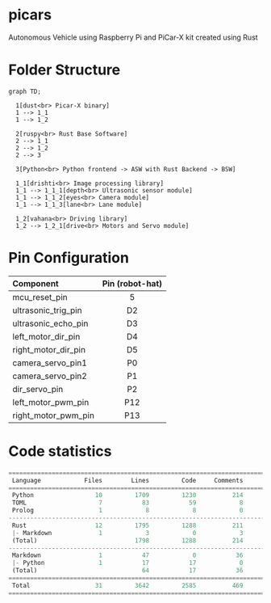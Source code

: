 # picars
Autonomous Vehicle using Raspberry Pi and PiCar-X kit created using Rust

# Folder Structure
```mermaid
graph TD;

  1[dust<br> Picar-X binary]
  1 --> 1_1
  1 --> 1_2

  2[ruspy<br> Rust Base Software]
  2 --> 1_1
  2 --> 1_2
  2 --> 3

  3[Python<br> Python frontend -> ASW with Rust Backend -> BSW]

  1_1[drishti<br> Image processing library]
  1_1 --> 1_1_1[depth<br> Ultrasonic sensor module]
  1_1 --> 1_1_2[eyes<br> Camera module]
  1_1 --> 1_1_3[lane<br> Lane module]

  1_2[vahana<br> Driving library]
  1_2 --> 1_2_1[drive<br> Motors and Servo module]
```

# Pin Configuration

| Component | Pin (robot-hat) |
| :------- | :--------: |
| mcu_reset_pin | 5 |
| ultrasonic_trig_pin | D2 |
| ultrasonic_echo_pin | D3 |
| left_motor_dir_pin | D4 |
| right_motor_dir_pin | D5 |
| camera_servo_pin1 | P0 |
| camera_servo_pin2 | P1 |
| dir_servo_pin | P2 |
| left_motor_pwm_pin | P12 |
| right_motor_pwm_pin | P13 |


# Code statistics

```python
===============================================================================
 Language            Files        Lines         Code     Comments       Blanks
===============================================================================
 Python                 10         1709         1230          214          265
 TOML                    7           83           59            8           16
 Prolog                  1            8            8            0            0
-------------------------------------------------------------------------------
 Rust                   12         1795         1288          211          296
 |- Markdown             1            3            0            3            0
 (Total)                           1798         1288          214          296
-------------------------------------------------------------------------------
 Markdown                1           47            0           36           11
 |- Python               1           17           17            0            0
 (Total)                             64           17           36           11
===============================================================================
 Total                  31         3642         2585          469          588
===============================================================================
```
